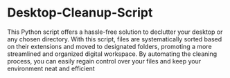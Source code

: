 # Desktop-Cleanup-Script

This Python script offers a hassle-free solution to declutter your desktop or any chosen directory. With this script, files are systematically sorted based on their extensions and moved to designated folders, promoting a more streamlined and organized digital workspace. By automating the cleaning process, you can easily regain control over your files and keep your environment neat and efficient
